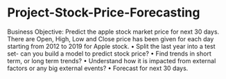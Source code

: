 # Project-Stock-Price-Forecasting
Business Objective:
Predict the apple stock market price for next 30 days. 
There are Open, High, Low and Close price has been given for each day starting from 2012 to 2019 for Apple stock. 
•	Split the last year into a test set- can you build a model to predict stock price?
•	Find trends in short term, or long term trends?
•	Understand how it is impacted from external factors or any big external events?
•	Forecast for next 30 days.
